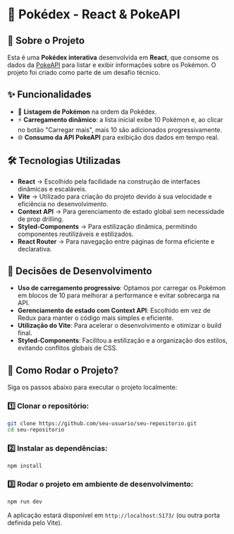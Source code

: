 # 📖 Pokédex - React & PokeAPI  

## 📌 Sobre o Projeto  
Esta é uma **Pokédex interativa** desenvolvida em **React**, que consome os dados da [PokeAPI](https://pokeapi.co/) para listar e exibir informações sobre os Pokémon. O projeto foi criado como parte de um desafio técnico.  

## ✨ Funcionalidades  
- 📜 **Listagem de Pokémon** na ordem da Pokédex.  
- ⚡ **Carregamento dinâmico**: a lista inicial exibe 10 Pokémon e, ao clicar no botão "Carregar mais", mais 10 são adicionados progressivamente.  
- 🌐 **Consumo da API PokeAPI** para exibição dos dados em tempo real.  

## 🛠️ Tecnologias Utilizadas  
- **React** → Escolhido pela facilidade na construção de interfaces dinâmicas e escaláveis.  
- **Vite** → Utilizado para criação do projeto devido à sua velocidade e eficiência no desenvolvimento.  
- **Context API** → Para gerenciamento de estado global sem necessidade de prop drilling.  
- **Styled-Components** → Para estilização dinâmica, permitindo componentes reutilizáveis e estilizados.  
- **React Router** → Para navegação entre páginas de forma eficiente e declarativa.  

## 📌 Decisões de Desenvolvimento  
- **Uso de carregamento progressivo**: Optamos por carregar os Pokémon em blocos de 10 para melhorar a performance e evitar sobrecarga na API.  
- **Gerenciamento de estado com Context API**: Escolhido em vez de Redux para manter o código mais simples e eficiente.  
- **Utilização do Vite**: Para acelerar o desenvolvimento e otimizar o build final.  
- **Styled-Components**: Facilitou a estilização e a organização dos estilos, evitando conflitos globais de CSS.  

## 🚀 Como Rodar o Projeto?  
Siga os passos abaixo para executar o projeto localmente:  

### 1️⃣ Clonar o repositório:  
```sh  
git clone https://github.com/seu-usuario/seu-repositorio.git  
cd seu-repositorio  
```

### 2️⃣ Instalar as dependências:  
```sh  
npm install  
```

### 3️⃣ Rodar o projeto em ambiente de desenvolvimento:  
```sh  
npm run dev  
```

A aplicação estará disponível em `http://localhost:5173/` (ou outra porta definida pelo Vite).  
